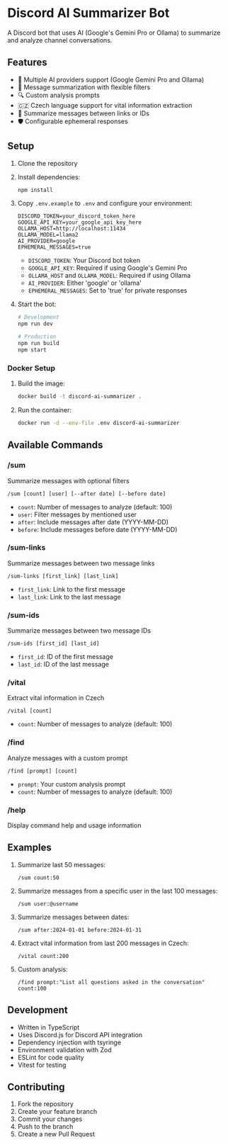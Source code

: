 # Discord AI Summarizer Bot

A Discord bot that uses AI (Google's Gemini Pro or Ollama) to summarize and analyze channel conversations.

## Features

- 🤖 Multiple AI providers support (Google Gemini Pro and Ollama)
- 💬 Message summarization with flexible filters
- 🔍 Custom analysis prompts
- 🇨🇿 Czech language support for vital information extraction
- 🔗 Summarize messages between links or IDs
- 🛡️ Configurable ephemeral responses

## Setup

1. Clone the repository
2. Install dependencies:
   ```bash
   npm install
   ```
3. Copy `.env.example` to `.env` and configure your environment:
   ```env
   DISCORD_TOKEN=your_discord_token_here
   GOOGLE_API_KEY=your_google_api_key_here
   OLLAMA_HOST=http://localhost:11434
   OLLAMA_MODEL=llama2
   AI_PROVIDER=google
   EPHEMERAL_MESSAGES=true
   ```

   - `DISCORD_TOKEN`: Your Discord bot token
   - `GOOGLE_API_KEY`: Required if using Google's Gemini Pro
   - `OLLAMA_HOST` and `OLLAMA_MODEL`: Required if using Ollama
   - `AI_PROVIDER`: Either 'google' or 'ollama'
   - `EPHEMERAL_MESSAGES`: Set to 'true' for private responses

4. Start the bot:
   ```bash
   # Development
   npm run dev

   # Production
   npm run build
   npm start
   ```

### Docker Setup

1. Build the image:
   ```bash
   docker build -t discord-ai-summarizer .
   ```

2. Run the container:
   ```bash
   docker run -d --env-file .env discord-ai-summarizer
   ```

## Available Commands

### /sum
Summarize messages with optional filters
```
/sum [count] [user] [--after date] [--before date]
```
- `count`: Number of messages to analyze (default: 100)
- `user`: Filter messages by mentioned user
- `after`: Include messages after date (YYYY-MM-DD)
- `before`: Include messages before date (YYYY-MM-DD)

### /sum-links
Summarize messages between two message links
```
/sum-links [first_link] [last_link]
```
- `first_link`: Link to the first message
- `last_link`: Link to the last message

### /sum-ids
Summarize messages between two message IDs
```
/sum-ids [first_id] [last_id]
```
- `first_id`: ID of the first message
- `last_id`: ID of the last message

### /vital
Extract vital information in Czech
```
/vital [count]
```
- `count`: Number of messages to analyze (default: 100)

### /find
Analyze messages with a custom prompt
```
/find [prompt] [count]
```
- `prompt`: Your custom analysis prompt
- `count`: Number of messages to analyze (default: 100)

### /help
Display command help and usage information

## Examples

1. Summarize last 50 messages:
   ```
   /sum count:50
   ```

2. Summarize messages from a specific user in the last 100 messages:
   ```
   /sum user:@username
   ```

3. Summarize messages between dates:
   ```
   /sum after:2024-01-01 before:2024-01-31
   ```

4. Extract vital information from last 200 messages in Czech:
   ```
   /vital count:200
   ```

5. Custom analysis:
   ```
   /find prompt:"List all questions asked in the conversation" count:100
   ```

## Development

- Written in TypeScript
- Uses Discord.js for Discord API integration
- Dependency injection with tsyringe
- Environment validation with Zod
- ESLint for code quality
- Vitest for testing

## Contributing

1. Fork the repository
2. Create your feature branch
3. Commit your changes
4. Push to the branch
5. Create a new Pull Request